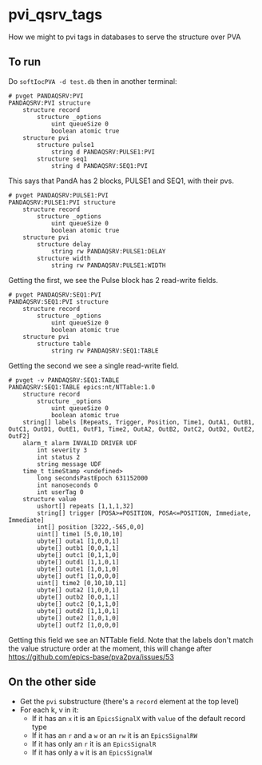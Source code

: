 # pvi_qsrv_tags

How we might to pvi tags in databases to serve the structure over PVA

## To run
Do `softIocPVA -d test.db` then in another terminal:
```
# pvget PANDAQSRV:PVI
PANDAQSRV:PVI structure 
    structure record
        structure _options
            uint queueSize 0
            boolean atomic true
    structure pvi
        structure pulse1
            string d PANDAQSRV:PULSE1:PVI
        structure seq1
            string d PANDAQSRV:SEQ1:PVI
```
This says that PandA has 2 blocks, PULSE1 and SEQ1, with their pvs.

```
# pvget PANDAQSRV:PULSE1:PVI
PANDAQSRV:PULSE1:PVI structure 
    structure record
        structure _options
            uint queueSize 0
            boolean atomic true
    structure pvi
        structure delay
            string rw PANDAQSRV:PULSE1:DELAY
        structure width
            string rw PANDAQSRV:PULSE1:WIDTH
```
Getting the first, we see the Pulse block has 2 read-write fields.

```
# pvget PANDAQSRV:SEQ1:PVI
PANDAQSRV:SEQ1:PVI structure 
    structure record
        structure _options
            uint queueSize 0
            boolean atomic true
    structure pvi
        structure table
            string rw PANDAQSRV:SEQ1:TABLE
```
Getting the second we see a single read-write field.

```
# pvget -v PANDAQSRV:SEQ1:TABLE
PANDAQSRV:SEQ1:TABLE epics:nt/NTTable:1.0 
    structure record
        structure _options
            uint queueSize 0
            boolean atomic true
    string[] labels [Repeats, Trigger, Position, Time1, OutA1, OutB1, OutC1, OutD1, OutE1, OutF1, Time2, OutA2, OutB2, OutC2, OutD2, OutE2, OutF2]
    alarm_t alarm INVALID DRIVER UDF 
        int severity 3
        int status 2
        string message UDF
    time_t timeStamp <undefined>              
        long secondsPastEpoch 631152000
        int nanoseconds 0
        int userTag 0            
    structure value
        ushort[] repeats [1,1,1,32]
        string[] trigger [POSA>=POSITION, POSA<=POSITION, Immediate, Immediate]
        int[] position [3222,-565,0,0]
        uint[] time1 [5,0,10,10]
        ubyte[] outa1 [1,0,0,1]
        ubyte[] outb1 [0,0,1,1]
        ubyte[] outc1 [0,1,1,0]
        ubyte[] outd1 [1,1,0,1]
        ubyte[] oute1 [1,0,1,0]
        ubyte[] outf1 [1,0,0,0]
        uint[] time2 [0,10,10,11]
        ubyte[] outa2 [1,0,0,1]
        ubyte[] outb2 [0,0,1,1]
        ubyte[] outc2 [0,1,1,0]
        ubyte[] outd2 [1,1,0,1]
        ubyte[] oute2 [1,0,1,0]
        ubyte[] outf2 [1,0,0,0]
```
Getting this field we see an NTTable field. Note that the labels don't match the value structure order at the moment, this will change after https://github.com/epics-base/pva2pva/issues/53

## On the other side

- Get the `pvi` substructure (there's a `record` element at the top level)
- For each k, v in it:
  - If it has an `x` it is an `EpicsSignalX` with `value` of the default record type
  - If it has an `r` and a `w` or an `rw` it is an `EpicsSignalRW`
  - If it has only an `r` it is an `EpicsSignalR`
  - If it has only a `w` it is an `EpicsSignalW`